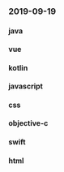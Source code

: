 ### 2019-09-19

#### java

#### vue

#### kotlin

#### javascript

#### css

#### objective-c

#### swift

#### html
